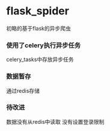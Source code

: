 # flask_spider
初略的基于flask的异步爬虫
### 使用了celery执行异步任务
celery_tasks中存放异步任务
### 数据暂存
通过redis存储
### 待改进
数据没有从redis中读取
没有设置登录限制

